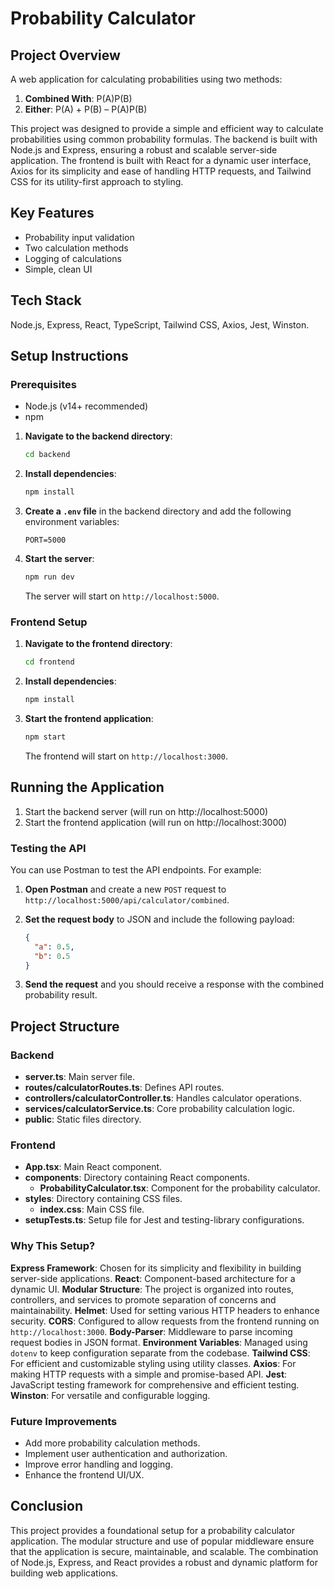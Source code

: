 # Probability Calculator

## Project Overview

A web application for calculating probabilities using two methods:

1. **Combined With**: P(A)P(B)
2. **Either**: P(A) + P(B) – P(A)P(B)

This project was designed to provide a simple and efficient way to calculate probabilities using common probability formulas. The backend is built with Node.js and Express, ensuring a robust and scalable server-side application. The frontend is built with React for a dynamic user interface, Axios for its simplicity and ease of handling HTTP requests, and Tailwind CSS for its utility-first approach to styling.

## Key Features

- Probability input validation
- Two calculation methods
- Logging of calculations
- Simple, clean UI

## Tech Stack

Node.js, Express, React, TypeScript, Tailwind CSS, Axios, Jest, Winston.

## Setup Instructions

### Prerequisites

- Node.js (v14+ recommended)
- npm

1. **Navigate to the backend directory**:

   ```sh
   cd backend
   ```

2. **Install dependencies**:

   ```sh
   npm install
   ```

3. **Create a `.env` file** in the backend directory and add the following environment variables:

   ```env
   PORT=5000
   ```

4. **Start the server**:
   ```sh
   npm run dev
   ```
   The server will start on `http://localhost:5000`.

### Frontend Setup

1. **Navigate to the frontend directory**:

   ```sh
   cd frontend
   ```

2. **Install dependencies**:

   ```sh
   npm install
   ```

3. **Start the frontend application**:

   ```sh
   npm start
   ```

   The frontend will start on `http://localhost:3000`.

## Running the Application

1. Start the backend server (will run on http://localhost:5000)
2. Start the frontend application (will run on http://localhost:3000)

### Testing the API

You can use Postman to test the API endpoints.
For example:

1. **Open Postman** and create a new `POST` request to `http://localhost:5000/api/calculator/combined`.

2. **Set the request body** to JSON and include the following payload:

   ```json
   {
     "a": 0.5,
     "b": 0.5
   }
   ```

3. **Send the request** and you should receive a response with the combined probability result.

## Project Structure

### Backend

- **server.ts**: Main server file.
- **routes/calculatorRoutes.ts**: Defines API routes.
- **controllers/calculatorController.ts**: Handles calculator operations.
- **services/calculatorService.ts**: Core probability calculation logic.
- **public**: Static files directory.

### Frontend

- **App.tsx**: Main React component.
- **components**: Directory containing React components.
  - **ProbabilityCalculator.tsx**: Component for the probability calculator.
- **styles**: Directory containing CSS files.
  - **index.css**: Main CSS file.
- **setupTests.ts**: Setup file for Jest and testing-library configurations.

### Why This Setup?

**Express Framework**: Chosen for its simplicity and flexibility in building server-side applications.
**React**: Component-based architecture for a dynamic UI.
**Modular Structure**: The project is organized into routes, controllers, and services to promote separation of concerns and maintainability.
**Helmet**: Used for setting various HTTP headers to enhance security.
**CORS**: Configured to allow requests from the frontend running on `http://localhost:3000`.
**Body-Parser**: Middleware to parse incoming request bodies in JSON format.
**Environment Variables**: Managed using `dotenv` to keep configuration separate from the codebase.
**Tailwind CSS**: For efficient and customizable styling using utility classes.
**Axios**: For making HTTP requests with a simple and promise-based API.
**Jest**: JavaScript testing framework for comprehensive and efficient testing.
**Winston**: For versatile and configurable logging.

### Future Improvements

- Add more probability calculation methods.
- Implement user authentication and authorization.
- Improve error handling and logging.
- Enhance the frontend UI/UX.

## Conclusion

This project provides a foundational setup for a probability calculator application. The modular structure and use of popular middleware ensure that the application is secure, maintainable, and scalable. The combination of Node.js, Express, and React provides a robust and dynamic platform for building web applications.

